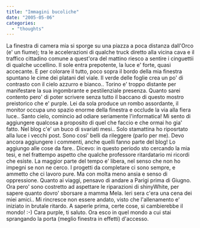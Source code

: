 ```yaml
---
title: "Immagini bucoliche"
date: "2005-05-06"
categories: 
  - "thoughts"
---
```


La finestra di camera mia si sporge su una piazza a poca distanza dall'Orco (e' un fiume); tra le accelerazioni di qualche truck diretto alla vicina cava e il traffico cittadino comune a quest'ora del mattino riesco a sentire i cinguettii di qualche uccellino. Il sole entra prepotente, la luce e' forte, quasi accecante. E per colorare il tutto, poco sopra il bordo della mia finestra spuntano le cime dei platani del viale. Il verde delle foglie crea un po' di contrasto con il cielo azzurro e bianco.. Torino e' troppo distante per manifestare la sua ingombrante e pestilenziale presenza. Quanto sarei contento pero' di poter scrivere senza tutto il baccano di questo mostro preistorico che e' purple. Lei da sola produce un rombo assordante, il monitor occupa uno spazio enorme della finestra e occlude la via alla fiera luce.. Santo cielo, comincio ad odiare seriamente l'informatica! Mi sento di aggiungere qualcosa a proposito di quel che faccio e che ormai ho gia' fatto. Nel blog c'e' un buco di svariati mesi.. Solo stamattina ho riposrtato alla luce i vecchi post. Sono cosi' belli da rileggere (parlo per me). Devo ancora aggiungere i commenti, anche quelli fanno parte del blog! Lo aggiungo alle cose da fare.. Dicevo: in questo periodo sto cercando la mia tesi, e nel frattempo aspetto che qualche professore ritardatario mi ricordi che esiste. La maggior parte del tempo e' libera, nel senso che non ho impegni se non ne cerco. I progetti da completare ci sono sempre, e ammetto che ci lavoro pure. Ma con molta meno ansia e senso di oppressione. Quanto ai viaggi, pensavo di andare a Parigi prima di Giugno. Ora pero' sono costretto ad aspettare le riparazioni di shinyWhite, per sapere quanto dovro' sborsare a mamma Mela. Ieri sera c'era una cena dei miei amici.. Mi rincresce non essere andato, visto che l'allenamento e' iniziato in brutale ritardo. A saperle prima, certe cose, si cambierebbe il mondo! :-) Cara purple, ti saluto. Ora esco in quel mondo a cui stai sprangando la porta (meglio finestra in effetti) d'accesso.
